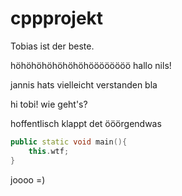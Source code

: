 # cppprojekt
Tobias ist der beste.

höhöhöhöhöhöhöhöööööööö
hallo nils!

jannis hats vielleicht verstanden
bla

hi tobi! wie geht's?

hoffentlisch klappt det
ööörgendwas

``` c++
public static void main(){
	this.wtf;
}
```

joooo =)